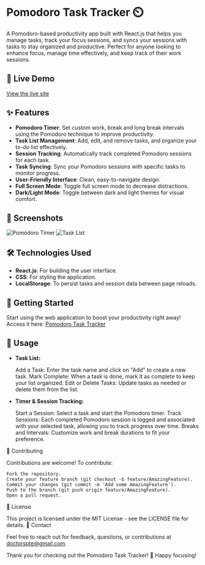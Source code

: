 # Pomodoro Task Tracker ⏲️

A Pomodoro-based productivity app built with React.js that helps you manage tasks, track your focus sessions, and syncs your sessions with tasks to stay organized and productive. Perfect for anyone looking to enhance focus, manage time effectively, and keep track of their work sessions.

## 🚀 Live Demo
[View the live site](https://romanyrefaat1.github.io/Pomodoro-App-React-JS/)

## ✨ Features
- **Pomodoro Timer**: Set custom work, break and long break intervals using the Pomodoro technique to improve productivity.
- **Task List Management**: Add, edit, and remove tasks, and organize your to-do list effectively.
- **Session Tracking**: Automatically track completed Pomodoro sessions for each task.
- **Task Syncing**: Sync your Pomodoro sessions with specific tasks to monitor progress.
- **User-Friendly Interface**: Clean, easy-to-navigate design.
- **Full Screen Mode**: Toggle full screen mode to decrease distractions.
- **Dark/Light Mode**: Toggle between dark and light themes for visual comfort.

## 📸 Screenshots
![Pomodoro Timer](link-to-your-screenshot1.png)
![Task List](link-to-your-screenshot2.png)

## 🛠️ Technologies Used
- **React.js**: For building the user interface.
- **CSS**: For styling the application.
- **LocalStorage**: To persist tasks and session data between page reloads.

## 📝 Getting Started

Start using the web application to boost your productivity right away! Access it here: [Pomodoro Task Tracker](https://romanyrefaat1.github.io/Pomodoro-App-React-JS/)



## 🧩 Usage
- **Task List:**

    Add a Task: Enter the task name and click on "Add" to create a new task.
    Mark Complete: When a task is done, mark it as complete to keep your list organized.
    Edit or Delete Tasks: Update tasks as needed or delete them from the list.

- **Timer & Session Tracking:**

    Start a Session: Select a task and start the Pomodoro timer.
    Track Sessions: Each completed Pomodoro session is logged and associated with your selected task, allowing you to track progress over time.
    Breaks and Intervals: Customize work and break durations to fit your preference.

🤝 Contributing

Contributions are welcome! To contribute:

    Fork the repository.
    Create your feature branch (git checkout -b feature/AmazingFeature).
    Commit your changes (git commit -m 'Add some AmazingFeature').
    Push to the branch (git push origin feature/AmazingFeature).
    Open a pull request.

📄 License

This project is licensed under the MIT License - see the LICENSE file for details.
📧 Contact

Feel free to reach out for feedback, questions, or contributions at doctorspte@gmail.com.

Thank you for checking out the Pomodoro Task Tracker! 🎉 Happy focusing!
